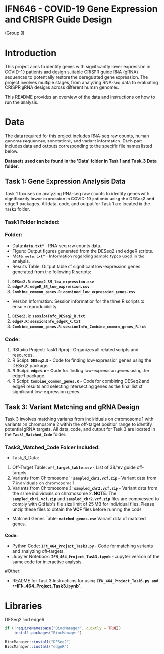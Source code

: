 # IFN646 - COVID-19 Gene Expression and CRISPR Guide Design
(Group 9)

# Introduction
This project aims to identify genes with significantly lower expression in COVID-19 patients and design suitable CRISPR guide RNA (gRNA) sequences to potentially restore the deregulated gene expression. The project involves multiple stages, from analyzing RNA-seq data to evaluating CRISPR gRNA designs across different human genomes.

This README provides an overview of the data and instructions on how to run the analysis.

# Data
The data required for this project includes RNA-seq raw counts, human genome sequences, annotations, and variant information. Each part includes data and outputs corresponding to the specific file names listed below.

**Datasets used can be found in the 'Data' folder in Task 1 and Task_3 Data folder.**

## Task 1: Gene Expression Analysis Data
Task 1 focuses on analyzing RNA-seq raw counts to identify genes with significantly lower expression in COVID-19 patients using the DESeq2 and edgeR packages. All data, code, and output for Task 1 are located in the **`Task1`** folder.

### **Task1** Folder Included:
### Folder:
- Data: **`data.txt"`** - RNA-seq raw counts data.
- Figure: Output figures generated from the DESeq2 and edgeR scripts.
- Meta: **`meta.txt"`** - Information regarding sample types used in the analysis.
- Results Table: Output table of significant low-expression genes generated from the following R scripts:
1. **`DESeq2.R`**: **`deseq2_SM_low_expression.csv`**
2. **`edgeR.R`**: **`edgeR_SM_low_expression.csv`**
3. **`Combine_common_genes.R`**: **`combined_low_expression_genes.csv`**
- Version Information: Session information for the three R scripts to ensure reproducibility.
1. **`DESeq2.R`**: **`sessionInfo_DESeq2_R.txt`**
2. **`edgeR.R`**: **`sessionInfo_edgeR_R.txt`**
3. **`Combine_common_genes.R`**: **`sessionInfo_Combine_common_genes_R.txt`**

### Code:
1. RStudio Project: Task1.Rproj - Organizes all related scripts and resources.
2. R Script: **`DESeq2.R`** - Code for finding low-expression genes using the DESeq2 package.
3. R Script: **`edgeR.R`** - Code for finding low-expression genes using the edgeR package.
4. R Script: **`Combine_common_genes.R`** - Code for combining DESeq2 and edgeR results and selecting intersecting genes as the final list of significant low-expression genes.


## Task 3: Variant Matching and gRNA Design
Task 3 involves matching variants from individuals on chromosome 1 with variants on chromosome 2 within the off-target position range to identify potential gRNA targets. All data, code, and output for Task 3 are located in the **`Task3_Matched_Code`** folder.

### **Task3_Matched_Code** Folder Included:
- Task_3_Data:
1. Off-Target Table: **`off_target_table.csv`** - List of 38/rev guide off-targets.
2. Variants from Chromosome 1: **`sampled_chr1.vcf.zip`** - Variant data from 7 individuals on chromosome 1.
3. Variants from Chromosome 2: **`sampled_chr2.vcf.zip`** - Variant data from the same individuals on chromosome 2.
**NOTE**: The **`sampled_chr1.vcf.zip`** and **`sampled_chr2.vcf.zip`** files are compressed to comply with GitHub's file size limit of 25 MB for individual files. Please unzip these files to obtain the **VCF** files before running the code.

- Matched Genes Table: **`matched_genes.csv`** Variant data of matched genes.

#### Code:
- Python Code: **`IFN_464_Project_Task3.py`** - Code for matching variants and analyzing off-targets.
- Jupyter Notebook: **`IFN_464_Project_Task3.ipynb`** - Jupyter version of the same code for interactive analysis.

#Other:
- README for Task 3:Instructions for using **`IFN_464_Project_Task3.py and **`IFN_464_Project_Task3.ipynb`**.

# Libraries
DESeq2 and edgeR

```R
if (!requireNamespace("BiocManager", quietly = TRUE))
    install.packages("BiocManager")

BiocManager::install("DESeq2")
BiocManager::install("edgeR")
```


